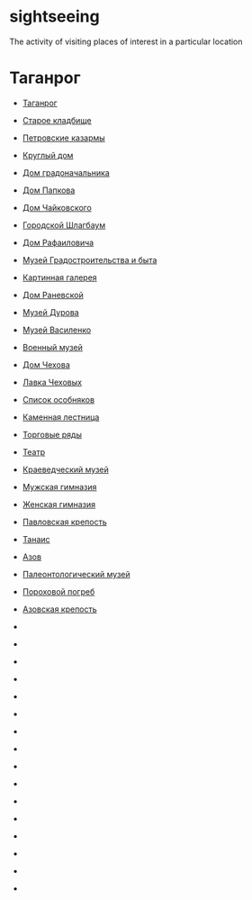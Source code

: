 # sightseeing
The activity of visiting places of interest in a particular location

# Таганрог
- [Таганрог](https://ru.wikipedia.org/wiki/%D0%A2%D0%B0%D0%B3%D0%B0%D0%BD%D1%80%D0%BE%D0%B3)
- [Старое кладбище](https://ru.wikipedia.org/wiki/%D0%A1%D1%82%D0%B0%D1%80%D0%BE%D0%B5_%D0%B3%D0%BE%D1%80%D0%BE%D0%B4%D1%81%D0%BA%D0%BE%D0%B5_%D0%BA%D0%BB%D0%B0%D0%B4%D0%B1%D0%B8%D1%89%D0%B5_(%D0%A2%D0%B0%D0%B3%D0%B0%D0%BD%D1%80%D0%BE%D0%B3))
- [Петровские казармы](https://ru.wikipedia.org/wiki/%D0%9F%D0%B5%D1%82%D1%80%D0%BE%D0%B2%D1%81%D0%BA%D0%B8%D0%B5_%D0%BA%D0%B0%D0%B7%D0%B0%D1%80%D0%BC%D1%8B_(%D0%A2%D0%B0%D0%B3%D0%B0%D0%BD%D1%80%D0%BE%D0%B3))
- [Круглый дом](https://ru.wikipedia.org/wiki/%D0%9A%D1%80%D1%83%D0%B3%D0%BB%D1%8B%D0%B9_%D0%B4%D0%BE%D0%BC_(%D0%A2%D0%B0%D0%B3%D0%B0%D0%BD%D1%80%D0%BE%D0%B3))
- [Дом градоначальника](https://ru.wikipedia.org/wiki/%D0%94%D0%BE%D0%BC_%D0%B3%D1%80%D0%B0%D0%B4%D0%BE%D0%BD%D0%B0%D1%87%D0%B0%D0%BB%D1%8C%D0%BD%D0%B8%D0%BA%D0%B0_(%D0%A2%D0%B0%D0%B3%D0%B0%D0%BD%D1%80%D0%BE%D0%B3))
- [Дом Папкова](https://ru.wikipedia.org/wiki/%D0%94%D0%BE%D0%BC_%D0%9F%D0%B0%D0%BF%D0%BA%D0%BE%D0%B2%D0%B0)
- [Дом Чайковского](https://ru.wikipedia.org/wiki/%D0%94%D0%BE%D0%BC_%D0%A7%D0%B0%D0%B9%D0%BA%D0%BE%D0%B2%D1%81%D0%BA%D0%BE%D0%B3%D0%BE_(%D0%A2%D0%B0%D0%B3%D0%B0%D0%BD%D1%80%D0%BE%D0%B3))
- [Городской Шлагбаум](https://ru.wikipedia.org/wiki/%D0%A1%D0%BA%D0%B2%D0%B5%D1%80_%C2%AB%D0%A3_%D1%88%D0%BB%D0%B0%D0%B3%D0%B1%D0%B0%D1%83%D0%BC%D0%B0%C2%BB)
- [Дом Рафаиловича](https://ru.wikipedia.org/wiki/%D0%94%D0%BE%D0%BC_%D0%A0%D0%B0%D1%84%D0%B0%D0%B8%D0%BB%D0%BE%D0%B2%D0%B8%D1%87%D0%B0)
- [Музей Градостроительства и быта](https://ru.wikipedia.org/wiki/%D0%9C%D1%83%D0%B7%D0%B5%D0%B9_%D0%B3%D1%80%D0%B0%D0%B4%D0%BE%D1%81%D1%82%D1%80%D0%BE%D0%B8%D1%82%D0%B5%D0%BB%D1%8C%D1%81%D1%82%D0%B2%D0%B0_%D0%B8_%D0%B1%D1%8B%D1%82%D0%B0)
- [Картинная галерея](https://ru.wikipedia.org/wiki/%D0%A2%D0%B0%D0%B3%D0%B0%D0%BD%D1%80%D0%BE%D0%B3%D1%81%D0%BA%D0%B8%D0%B9_%D1%85%D1%83%D0%B4%D0%BE%D0%B6%D0%B5%D1%81%D1%82%D0%B2%D0%B5%D0%BD%D0%BD%D1%8B%D0%B9_%D0%BC%D1%83%D0%B7%D0%B5%D0%B9)
- [Дом Раневской](https://ru.wikipedia.org/wiki/%D0%9C%D1%83%D0%B7%D0%B5%D0%B9_%D0%A4%D0%B0%D0%B8%D0%BD%D1%8B_%D0%A0%D0%B0%D0%BD%D0%B5%D0%B2%D1%81%D0%BA%D0%BE%D0%B9)
- [Музей Дурова](https://ru.wikipedia.org/wiki/%D0%9C%D1%83%D0%B7%D0%B5%D0%B9_%D0%90._%D0%90._%D0%94%D1%83%D1%80%D0%BE%D0%B2%D0%B0)
- [Музей Василенко](https://ru.wikipedia.org/wiki/%D0%9C%D1%83%D0%B7%D0%B5%D0%B9_%D0%98._%D0%94._%D0%92%D0%B0%D1%81%D0%B8%D0%BB%D0%B5%D0%BD%D0%BA%D0%BE)
- [Военный музей](https://ru.wikipedia.org/wiki/%D0%A2%D0%B0%D0%B3%D0%B0%D0%BD%D1%80%D0%BE%D0%B3%D1%81%D0%BA%D0%B8%D0%B9_%D0%B2%D0%BE%D0%B5%D0%BD%D0%BD%D0%BE-%D0%B8%D1%81%D1%82%D0%BE%D1%80%D0%B8%D1%87%D0%B5%D1%81%D0%BA%D0%B8%D0%B9_%D0%BC%D1%83%D0%B7%D0%B5%D0%B9)
- [Дом Чехова](https://ru.wikipedia.org/wiki/%D0%94%D0%BE%D0%BC%D0%B8%D0%BA_%D0%A7%D0%B5%D1%85%D0%BE%D0%B2%D0%B0)
- [Лавка Чеховых](https://ru.wikipedia.org/wiki/%D0%9B%D0%B0%D0%B2%D0%BA%D0%B0_%D0%A7%D0%B5%D1%85%D0%BE%D0%B2%D1%8B%D1%85)
- [Список особняков](https://ru.wikipedia.org/wiki/%D0%9A%D0%B0%D1%82%D0%B5%D0%B3%D0%BE%D1%80%D0%B8%D1%8F:%D0%9E%D1%81%D0%BE%D0%B1%D0%BD%D1%8F%D0%BA%D0%B8_%D0%A2%D0%B0%D0%B3%D0%B0%D0%BD%D1%80%D0%BE%D0%B3%D0%B0)
- [Каменная лестница](https://ru.wikipedia.org/wiki/%D0%9A%D0%B0%D0%BC%D0%B5%D0%BD%D0%BD%D0%B0%D1%8F_%D0%BB%D0%B5%D1%81%D1%82%D0%BD%D0%B8%D1%86%D0%B0_(%D0%A2%D0%B0%D0%B3%D0%B0%D0%BD%D1%80%D0%BE%D0%B3))
- [Торговые ряды](https://ru.wikipedia.org/wiki/%D0%90%D0%BB%D0%B5%D0%BA%D1%81%D0%B0%D0%BD%D0%B4%D1%80%D0%BE%D0%B2%D1%81%D0%BA%D0%B8%D0%B5_%D1%82%D0%BE%D1%80%D0%B3%D0%BE%D0%B2%D1%8B%D0%B5_%D1%80%D1%8F%D0%B4%D1%8B)
- [Театр](https://ru.wikipedia.org/wiki/%D0%A2%D0%B0%D0%B3%D0%B0%D0%BD%D1%80%D0%BE%D0%B3%D1%81%D0%BA%D0%B8%D0%B9_%D0%B4%D1%80%D0%B0%D0%BC%D0%B0%D1%82%D0%B8%D1%87%D0%B5%D1%81%D0%BA%D0%B8%D0%B9_%D1%82%D0%B5%D0%B0%D1%82%D1%80_%D0%B8%D0%BC%D0%B5%D0%BD%D0%B8_%D0%90._%D0%9F._%D0%A7%D0%B5%D1%85%D0%BE%D0%B2%D0%B0)
- [Краеведческий музей](https://ru.wikipedia.org/wiki/%D0%98%D1%81%D1%82%D0%BE%D1%80%D0%B8%D0%BA%D0%BE-%D0%BA%D1%80%D0%B0%D0%B5%D0%B2%D0%B5%D0%B4%D1%87%D0%B5%D1%81%D0%BA%D0%B8%D0%B9_%D0%BC%D1%83%D0%B7%D0%B5%D0%B9_(%D0%A2%D0%B0%D0%B3%D0%B0%D0%BD%D1%80%D0%BE%D0%B3))
- [Мужская гимназия](https://ru.wikipedia.org/wiki/%D0%93%D0%B8%D0%BC%D0%BD%D0%B0%D0%B7%D0%B8%D1%8F_%E2%84%96_2_%D0%B8%D0%BC%D0%B5%D0%BD%D0%B8_%D0%90._%D0%9F._%D0%A7%D0%B5%D1%85%D0%BE%D0%B2%D0%B0)
- [Женская гимназия](https://ru.wikipedia.org/wiki/%D0%9C%D0%B0%D1%80%D0%B8%D0%B8%D0%BD%D1%81%D0%BA%D0%B0%D1%8F_%D0%B3%D0%B8%D0%BC%D0%BD%D0%B0%D0%B7%D0%B8%D1%8F_(%D0%A2%D0%B0%D0%B3%D0%B0%D0%BD%D1%80%D0%BE%D0%B3))
- [Павловская крепость](https://ru.wikipedia.org/wiki/%D0%9F%D0%B0%D0%B2%D0%BB%D0%BE%D0%B2%D1%81%D0%BA%D0%B0%D1%8F_%D0%BA%D1%80%D0%B5%D0%BF%D0%BE%D1%81%D1%82%D1%8C)


- [Танаис](https://ru.wikipedia.org/wiki/%D0%A2%D0%B0%D0%BD%D0%B0%D0%B8%D1%81_(%D0%B3%D0%BE%D1%80%D0%BE%D0%B4))



- [Азов](https://ru.wikipedia.org/wiki/%D0%90%D0%B7%D0%BE%D0%B2)
- [Палеонтологический музей](https://ru.wikipedia.org/wiki/%D0%90%D0%B7%D0%BE%D0%B2%D1%81%D0%BA%D0%B8%D0%B9_%D0%B8%D1%81%D1%82%D0%BE%D1%80%D0%B8%D0%BA%D0%BE-%D0%B0%D1%80%D1%85%D0%B5%D0%BE%D0%BB%D0%BE%D0%B3%D0%B8%D1%87%D0%B5%D1%81%D0%BA%D0%B8%D0%B9_%D0%B8_%D0%BF%D0%B0%D0%BB%D0%B5%D0%BE%D0%BD%D1%82%D0%BE%D0%BB%D0%BE%D0%B3%D0%B8%D1%87%D0%B5%D1%81%D0%BA%D0%B8%D0%B9_%D0%BC%D1%83%D0%B7%D0%B5%D0%B9-%D0%B7%D0%B0%D0%BF%D0%BE%D0%B2%D0%B5%D0%B4%D0%BD%D0%B8%D0%BA)
- [Пороховой погреб](https://ru.wikipedia.org/wiki/%D0%9F%D0%BE%D1%80%D0%BE%D1%85%D0%BE%D0%B2%D0%BE%D0%B9_%D0%BF%D0%BE%D0%B3%D1%80%D0%B5%D0%B1_(%D0%90%D0%B7%D0%BE%D0%B2))
- [Азовская крепость](https://ru.wikipedia.org/wiki/%D0%90%D0%B7%D0%BE%D0%B2%D1%81%D0%BA%D0%B0%D1%8F_%D0%BA%D1%80%D0%B5%D0%BF%D0%BE%D1%81%D1%82%D1%8C)


- []()
- []()
- []()
- []()
- []()
- []()
- []()
- []()
- []()
- []()
- []()
- []()
- []()
- []()
- []()
- []()


